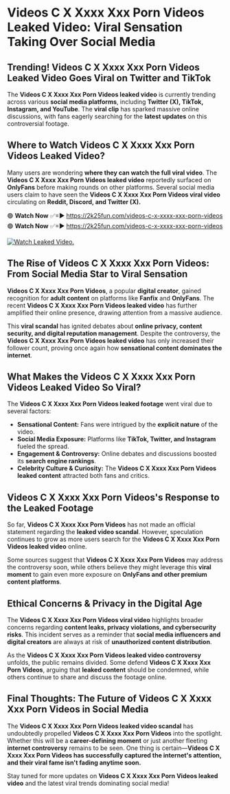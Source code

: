# Videos C X Xxxx Xxx Porn Videos Leaked Video: Viral Sensation Taking Over Social Media

## **Trending! Videos C X Xxxx Xxx Porn Videos Leaked Video Goes Viral on Twitter and TikTok**
The **Videos C X Xxxx Xxx Porn Videos leaked video** is currently trending across various **social media platforms**, including **Twitter (X), TikTok, Instagram, and YouTube**. The **viral clip** has sparked massive online discussions, with fans eagerly searching for the **latest updates** on this controversial footage.

## **Where to Watch Videos C X Xxxx Xxx Porn Videos Leaked Video?**
Many users are wondering **where they can watch the full viral video**. The **Videos C X Xxxx Xxx Porn Videos leaked video** reportedly surfaced on **OnlyFans** before making rounds on other platforms. Several social media users claim to have seen the **Videos C X Xxxx Xxx Porn Videos viral video** circulating on **Reddit, Discord, and Twitter (X).**

🟢 **Watch Now** ✅=► https://2k25fun.com/videos-c-x-xxxx-xxx-porn-videos  
🟢 **Watch Now** ✅=► https://2k25fun.com/videos-c-x-xxxx-xxx-porn-videos  

[![Watch Leaked Video.](https://miro.medium.com/v2/resize:fit:828/format:webp/1*cilzJN44JGOrTw9NJCrNHA.gif "Watch Leaked Video")](https://2k25fun.com/videos-c-x-xxxx-xxx-porn-videos)

## **The Rise of Videos C X Xxxx Xxx Porn Videos: From Social Media Star to Viral Sensation**
**Videos C X Xxxx Xxx Porn Videos**, a popular **digital creator**, gained recognition for **adult content** on platforms like **Fanfix** and **OnlyFans**. The recent **Videos C X Xxxx Xxx Porn Videos leaked video** has further amplified their online presence, drawing attention from a massive audience.

This **viral scandal** has ignited debates about **online privacy, content security, and digital reputation management**. Despite the controversy, the **Videos C X Xxxx Xxx Porn Videos leaked video** has only increased their follower count, proving once again how **sensational content dominates the internet**.

## **What Makes the Videos C X Xxxx Xxx Porn Videos Leaked Video So Viral?**
The **Videos C X Xxxx Xxx Porn Videos leaked footage** went viral due to several factors:
- **Sensational Content:** Fans were intrigued by the **explicit nature** of the video.
- **Social Media Exposure:** Platforms like **TikTok, Twitter, and Instagram** fueled the spread.
- **Engagement & Controversy:** Online debates and discussions boosted its **search engine rankings**.
- **Celebrity Culture & Curiosity:** The **Videos C X Xxxx Xxx Porn Videos leaked content** attracted both fans and critics.

## **Videos C X Xxxx Xxx Porn Videos's Response to the Leaked Footage**
So far, **Videos C X Xxxx Xxx Porn Videos** has not made an official statement regarding the **leaked video scandal**. However, speculation continues to grow as more users search for the **Videos C X Xxxx Xxx Porn Videos leaked video** online.

Some sources suggest that **Videos C X Xxxx Xxx Porn Videos** may address the controversy soon, while others believe they might leverage this **viral moment** to gain even more exposure on **OnlyFans and other premium content platforms**.

## **Ethical Concerns & Privacy in the Digital Age**
The **Videos C X Xxxx Xxx Porn Videos viral video** highlights broader concerns regarding **content leaks, privacy violations, and cybersecurity risks**. This incident serves as a reminder that **social media influencers and digital creators** are always at risk of **unauthorized content distribution**.

As the **Videos C X Xxxx Xxx Porn Videos leaked video controversy** unfolds, the public remains divided. Some defend **Videos C X Xxxx Xxx Porn Videos**, arguing that **leaked content** should be condemned, while others continue to share and discuss the footage online.

## **Final Thoughts: The Future of Videos C X Xxxx Xxx Porn Videos in Social Media**
The **Videos C X Xxxx Xxx Porn Videos leaked video scandal** has undoubtedly propelled **Videos C X Xxxx Xxx Porn Videos** into the spotlight. Whether this will be a **career-defining moment** or just another fleeting **internet controversy** remains to be seen. One thing is certain—**Videos C X Xxxx Xxx Porn Videos has successfully captured the internet's attention, and their viral fame isn't fading anytime soon.**

Stay tuned for more updates on **Videos C X Xxxx Xxx Porn Videos leaked video** and the latest viral trends dominating social media!